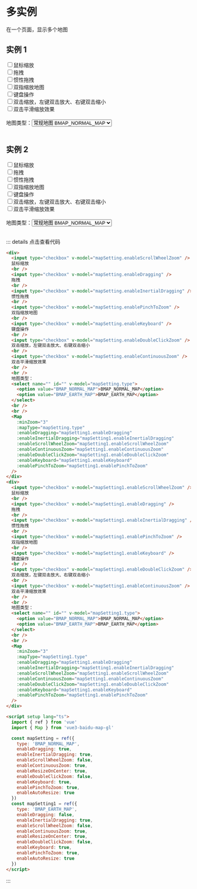 # 多实例

在一个页面，显示多个地图

<script setup lang="ts">
  import { ref } from 'vue'
  const mapSetting = ref({
    type: 'BMAP_NORMAL_MAP',
    enableDragging: true,
    enableInertialDragging: true,
    enableScrollWheelZoom: false,
    enableContinuousZoom: true,
    enableResizeOnCenter: true,
    enableDoubleClickZoom: false,
    enableKeyboard: true,
    enablePinchToZoom: true,
    enableAutoResize: true
  })
  const mapSetting1 = ref({
    type: 'BMAP_EARTH_MAP',
    enableDragging: false,
    enableInertialDragging: true,
    enableScrollWheelZoom: false,
    enableContinuousZoom: true,
    enableResizeOnCenter: true,
    enableDoubleClickZoom: false,
    enableKeyboard: true,
    enablePinchToZoom: true,
    enableAutoResize: true
  })
</script>

## 实例 1

<div>
  <label>
    <input type="checkbox" v-model="mapSetting.enableScrollWheelZoom"/>鼠标缩放
  </label>
  <br/>
  <label>
    <input type="checkbox" v-model="mapSetting.enableDragging"/>拖拽
  </label>
  <br/>
  <label>
    <input type="checkbox" v-model="mapSetting.enableInertialDragging"/>惯性拖拽
  </label>
  <br/>
  <label>
    <input type="checkbox" v-model="mapSetting.enablePinchToZoom"/>双指缩放地图
  </label>
  <br/>
  <label>
    <input type="checkbox" v-model="mapSetting.enableKeyboard"/>键盘操作
  </label>
  <br/>
  <label>
    <input type="checkbox" v-model="mapSetting.enableDoubleClickZoom"/>双击缩放，左键双击放大、右键双击缩小
  </label>
  <br/>
  <label>
    <input type="checkbox" v-model="mapSetting.enableContinuousZoom"/>双击平滑缩放效果
  </label>
  <br/>
  <br/>
  地图类型：<select class="mySelect"  name="" id="" v-model="mapSetting.type">
    <option value="BMAP_NORMAL_MAP">常规地图 BMAP_NORMAL_MAP</option>
    <option value="BMAP_EARTH_MAP">地球模式 BMAP_EARTH_MAP</option>
    <option value="BMAP_SATELLITE_MAP">卫星图 BMAP_EARTH_MAP</option>
  </select>
  <br/>
  <br/>
  <Map
    :minZoom="3"
    :mapType="mapSetting.type"
    :enableDragging="mapSetting.enableDragging"
    :enableInertialDragging="mapSetting.enableInertialDragging"
    :enableScrollWheelZoom="mapSetting.enableScrollWheelZoom"
    :enableContinuousZoom="mapSetting.enableContinuousZoom"
    :enableDoubleClickZoom="mapSetting.enableDoubleClickZoom"
    :enableKeyboard="mapSetting.enableKeyboard"
    :enablePinchToZoom="mapSetting.enablePinchToZoom"
  />
</div>

## 实例 2

<div>
  <label>
    <input type="checkbox" v-model="mapSetting1.enableScrollWheelZoom"/>鼠标缩放
  </label>
  <br/>
  <label>
    <input type="checkbox" v-model="mapSetting1.enableDragging"/>拖拽
  </label>
  <br/>
  <label>
    <input type="checkbox" v-model="mapSetting1.enableInertialDragging"/>惯性拖拽
  </label>
  <br/>
  <label>
    <input type="checkbox" v-model="mapSetting1.enablePinchToZoom"/>双指缩放地图
  </label>
  <br/>
  <label>
    <input type="checkbox" v-model="mapSetting1.enableKeyboard"/>键盘操作
  </label>
  <br/>
  <label>
    <input type="checkbox" v-model="mapSetting1.enableDoubleClickZoom"/>双击缩放，左键双击放大、右键双击缩小
  </label>
  <br/>
  <label>
    <input type="checkbox" v-model="mapSetting1.enableContinuousZoom"/>双击平滑缩放效果
  </label>
  <br/>
  <br/>
  地图类型：<select class="mySelect"  name="" id="" v-model="mapSetting1.type">
    <option value="BMAP_NORMAL_MAP">常规地图 BMAP_NORMAL_MAP</option>
    <option value="BMAP_EARTH_MAP">地球模式 BMAP_EARTH_MAP</option>
    <option value="BMAP_SATELLITE_MAP">卫星图 BMAP_EARTH_MAP</option>
  </select>
  <br/>
  <br/>
  <Map
    :minZoom="3"
    :mapType="mapSetting1.type"
    :enableDragging="mapSetting1.enableDragging"
    :enableInertialDragging="mapSetting1.enableInertialDragging"
    :enableScrollWheelZoom="mapSetting1.enableScrollWheelZoom"
    :enableContinuousZoom="mapSetting1.enableContinuousZoom"
    :enableDoubleClickZoom="mapSetting1.enableDoubleClickZoom"
    :enableKeyboard="mapSetting1.enableKeyboard"
    :enablePinchToZoom="mapSetting1.enablePinchToZoom"
  />
</div>

::: details 点击查看代码

<!-- prettier-ignore -->
```html
<div>
  <input type="checkbox" v-model="mapSetting.enableScrollWheelZoom" />
  鼠标缩放
  <br />
  <input type="checkbox" v-model="mapSetting.enableDragging" />
  拖拽
  <br />
  <input type="checkbox" v-model="mapSetting.enableInertialDragging" />
  惯性拖拽
  <br />
  <input type="checkbox" v-model="mapSetting.enablePinchToZoom" />
  双指缩放地图
  <br />
  <input type="checkbox" v-model="mapSetting.enableKeyboard" />
  键盘操作
  <br />
  <input type="checkbox" v-model="mapSetting.enableDoubleClickZoom" />
  双击缩放，左键双击放大、右键双击缩小
  <br />
  <input type="checkbox" v-model="mapSetting.enableContinuousZoom" />
  双击平滑缩放效果
  <br />
  <br />
  地图类型：
  <select name="" id="" v-model="mapSetting.type">
    <option value="BMAP_NORMAL_MAP">BMAP_NORMAL_MAP</option>
    <option value="BMAP_EARTH_MAP">BMAP_EARTH_MAP</option>
  </select>
  <br />
  <br />
  <Map
    :minZoom="3"
    :mapType="mapSetting.type"
    :enableDragging="mapSetting1.enableDragging"
    :enableInertialDragging="mapSetting1.enableInertialDragging"
    :enableScrollWheelZoom="mapSetting1.enableScrollWheelZoom"
    :enableContinuousZoom="mapSetting1.enableContinuousZoom"
    :enableDoubleClickZoom="mapSetting1.enableDoubleClickZoom"
    :enableKeyboard="mapSetting1.enableKeyboard"
    :enablePinchToZoom="mapSetting1.enablePinchToZoom"
  />
</div>
<div>
  <input type="checkbox" v-model="mapSetting1.enableScrollWheelZoom" />
  鼠标缩放
  <br />
  <input type="checkbox" v-model="mapSetting1.enableDragging" />
  拖拽
  <br />
  <input type="checkbox" v-model="mapSetting1.enableInertialDragging" />
  惯性拖拽
  <br />
  <input type="checkbox" v-model="mapSetting1.enablePinchToZoom" />
  双指缩放地图
  <br />
  <input type="checkbox" v-model="mapSetting1.enableKeyboard" />
  键盘操作
  <br />
  <input type="checkbox" v-model="mapSetting1.enableDoubleClickZoom" />
  双击缩放，左键双击放大、右键双击缩小
  <br />
  <input type="checkbox" v-model="mapSetting1.enableContinuousZoom" />
  双击平滑缩放效果
  <br />
  <br />
  地图类型：
  <select name="" id="" v-model="mapSetting1.type">
    <option value="BMAP_NORMAL_MAP">BMAP_NORMAL_MAP</option>
    <option value="BMAP_EARTH_MAP">BMAP_EARTH_MAP</option>
  </select>
  <br />
  <br />
  <Map
    :minZoom="3"
    :mapType="mapSetting1.type"
    :enableDragging="mapSetting1.enableDragging"
    :enableInertialDragging="mapSetting1.enableInertialDragging"
    :enableScrollWheelZoom="mapSetting1.enableScrollWheelZoom"
    :enableContinuousZoom="mapSetting1.enableContinuousZoom"
    :enableDoubleClickZoom="mapSetting1.enableDoubleClickZoom"
    :enableKeyboard="mapSetting1.enableKeyboard"
    :enablePinchToZoom="mapSetting1.enablePinchToZoom"
  />
</div>

<script setup lang="ts">
  import { ref } from 'vue'
  import { Map } from 'vue3-baidu-map-gl'

  const mapSetting = ref({
    type: 'BMAP_NORMAL_MAP',
    enableDragging: true,
    enableInertialDragging: true,
    enableScrollWheelZoom: false,
    enableContinuousZoom: true,
    enableResizeOnCenter: true,
    enableDoubleClickZoom: false,
    enableKeyboard: true,
    enablePinchToZoom: true,
    enableAutoResize: true
  })
  const mapSetting1 = ref({
    type: 'BMAP_EARTH_MAP',
    enableDragging: false,
    enableInertialDragging: true,
    enableScrollWheelZoom: false,
    enableContinuousZoom: true,
    enableResizeOnCenter: true,
    enableDoubleClickZoom: false,
    enableKeyboard: true,
    enablePinchToZoom: true,
    enableAutoResize: true
  })
</script>
```

:::
